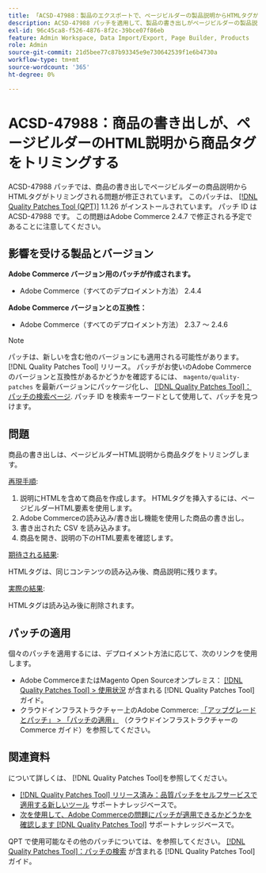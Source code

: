 ```yaml
---
title: 「ACSD-47988：製品のエクスポートで、ページビルダーの製品説明からHTMLタグがトリミングされる」
description: ACSD-47988 パッチを適用して、製品の書き出しがページビルダーの製品説明からHTMLタグをトリミングするAdobe Commerceの問題を修正してください。
exl-id: 96c45ca8-f526-4876-8f2c-39bce07f86eb
feature: Admin Workspace, Data Import/Export, Page Builder, Products
role: Admin
source-git-commit: 21d5bee77c87b93345e9e730642539f1e6b4730a
workflow-type: tm+mt
source-wordcount: '365'
ht-degree: 0%

---
```


# ACSD-47988：商品の書き出しが、ページビルダーのHTML説明から商品タグをトリミングする

ACSD-47988 パッチでは、商品の書き出しでページビルダーの商品説明からHTMLタグがトリミングされる問題が修正されています。 このパッチは、 [[!DNL Quality Patches Tool (QPT)]](/help/announcements/adobe-commerce-announcements/magento-quality-patches-released-new-tool-to-self-serve-quality-patches.md) 1.1.26 がインストールされています。 パッチ ID は ACSD-47988 です。 この問題はAdobe Commerce 2.4.7 で修正される予定であることに注意してください。

## 影響を受ける製品とバージョン

**Adobe Commerce バージョン用のパッチが作成されます。**

* Adobe Commerce（すべてのデプロイメント方法） 2.4.4

**Adobe Commerce バージョンとの互換性：**

* Adobe Commerce（すべてのデプロイメント方法） 2.3.7 ～ 2.4.6

>[!NOTE]
>
>パッチは、新しいを含む他のバージョンにも適用される可能性があります。 [!DNL Quality Patches Tool] リリース。 パッチがお使いのAdobe Commerceのバージョンと互換性があるかどうかを確認するには、 `magento/quality-patches` を最新バージョンにパッケージ化し、 [[!DNL Quality Patches Tool]：パッチの検索ページ](https://experienceleague.adobe.com/tools/commerce-quality-patches/index.html). パッチ ID を検索キーワードとして使用して、パッチを見つけます。

## 問題

商品の書き出しは、ページビルダーHTML説明から商品タグをトリミングします。

<u>再現手順</u>:

1. 説明にHTMLを含めて商品を作成します。 HTMLタグを挿入するには、ページビルダーHTML要素を使用します。
1. Adobe Commerceの読み込み/書き出し機能を使用した商品の書き出し。
1. 書き出された CSV を読み込みます。
1. 商品を開き、説明の下のHTML要素を確認します。

<u>期待される結果</u>:

HTMLタグは、同じコンテンツの読み込み後、商品説明に残ります。

<u>実際の結果</u>:

HTMLタグは読み込み後に削除されます。

## パッチの適用

個々のパッチを適用するには、デプロイメント方法に応じて、次のリンクを使用します。

* Adobe CommerceまたはMagento Open Sourceオンプレミス： [[!DNL Quality Patches Tool] > 使用状況](https://experienceleague.adobe.com/docs/commerce-operations/tools/quality-patches-tool/usage.html) が含まれる [!DNL Quality Patches Tool] ガイド。
* クラウドインフラストラクチャー上のAdobe Commerce: [「アップグレードとパッチ」 > 「パッチの適用」](https://experienceleague.adobe.com/docs/commerce-cloud-service/user-guide/develop/upgrade/apply-patches.html) （クラウドインフラストラクチャーのCommerce ガイド）を参照してください。

## 関連資料

について詳しくは、 [!DNL Quality Patches Tool]を参照してください。

* [[!DNL Quality Patches Tool] リリース済み：品質パッチをセルフサービスで適用する新しいツール](/help/announcements/adobe-commerce-announcements/magento-quality-patches-released-new-tool-to-self-serve-quality-patches.md) サポートナレッジベースで。
* [次を使用して、Adobe Commerceの問題にパッチが適用できるかどうかを確認します [!DNL Quality Patches Tool]](/help/support-tools/patches-available-in-qpt-tool/check-patch-for-magento-issue-with-magento-quality-patches.md) サポートナレッジベースで。

QPT で使用可能なその他のパッチについては、を参照してください。 [[!DNL Quality Patches Tool]：パッチの検索](https://experienceleague.adobe.com/tools/commerce-quality-patches/index.html) が含まれる [!DNL Quality Patches Tool] ガイド。
